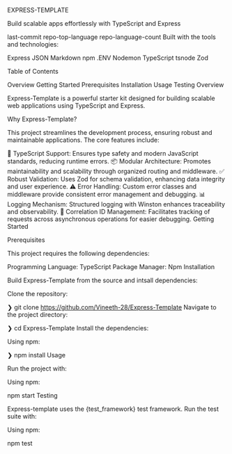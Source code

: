 EXPRESS-TEMPLATE

Build scalable apps effortlessly with TypeScript and Express

last-commit repo-top-language repo-language-count
Built with the tools and technologies:

Express JSON Markdown npm .ENV
Nodemon TypeScript tsnode Zod

Table of Contents

Overview
Getting Started
Prerequisites
Installation
Usage
Testing
Overview

Express-Template is a powerful starter kit designed for building scalable web applications using TypeScript and Express.

Why Express-Template?

This project streamlines the development process, ensuring robust and maintainable applications. The core features include:

🚀 TypeScript Support: Ensures type safety and modern JavaScript standards, reducing runtime errors.
📦 Modular Architecture: Promotes maintainability and scalability through organized routing and middleware.
✅ Robust Validation: Uses Zod for schema validation, enhancing data integrity and user experience.
⚠️ Error Handling: Custom error classes and middleware provide consistent error management and debugging.
📊 Logging Mechanism: Structured logging with Winston enhances traceability and observability.
🔗 Correlation ID Management: Facilitates tracking of requests across asynchronous operations for easier debugging.
Getting Started

Prerequisites

This project requires the following dependencies:

Programming Language: TypeScript
Package Manager: Npm
Installation

Build Express-Template from the source and intsall dependencies:

Clone the repository:

❯ git clone https://github.com/Vineeth-28/Express-Template
Navigate to the project directory:

❯ cd Express-Template
Install the dependencies:

Using npm:

❯ npm install
Usage

Run the project with:

Using npm:

npm start
Testing

Express-template uses the {test_framework} test framework. Run the test suite with:

Using npm:

npm test
